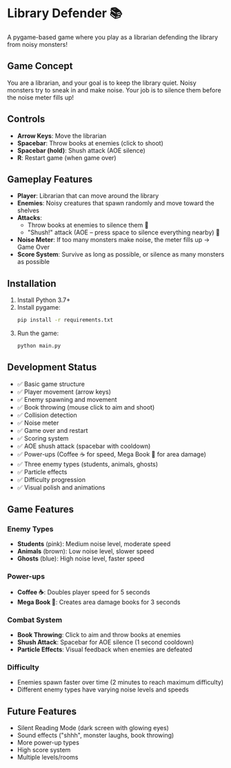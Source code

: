 # Library Defender 📚

A pygame-based game where you play as a librarian defending the library from noisy monsters!

## Game Concept

You are a librarian, and your goal is to keep the library quiet. Noisy monsters try to sneak in and make noise. Your job is to silence them before the noise meter fills up!

## Controls

- **Arrow Keys**: Move the librarian
- **Spacebar**: Throw books at enemies (click to shoot)
- **Spacebar (hold)**: Shush attack (AOE silence)
- **R**: Restart game (when game over)

## Gameplay Features

- **Player**: Librarian that can move around the library
- **Enemies**: Noisy creatures that spawn randomly and move toward the shelves
- **Attacks**: 
  - Throw books at enemies to silence them 📕
  - "Shush!" attack (AOE – press space to silence everything nearby) 🤫
- **Noise Meter**: If too many monsters make noise, the meter fills up → Game Over
- **Score System**: Survive as long as possible, or silence as many monsters as possible

## Installation

1. Install Python 3.7+
2. Install pygame:
   ```bash
   pip install -r requirements.txt
   ```
3. Run the game:
   ```bash
   python main.py
   ```

## Development Status

- ✅ Basic game structure
- ✅ Player movement (arrow keys)
- ✅ Enemy spawning and movement
- ✅ Book throwing (mouse click to aim and shoot)
- ✅ Collision detection
- ✅ Noise meter
- ✅ Game over and restart
- ✅ Scoring system
- ✅ AOE shush attack (spacebar with cooldown)
- ✅ Power-ups (Coffee ☕ for speed, Mega Book 📖 for area damage)
- ✅ Three enemy types (students, animals, ghosts)
- ✅ Particle effects
- ✅ Difficulty progression
- ✅ Visual polish and animations

## Game Features

### Enemy Types
- **Students** (pink): Medium noise level, moderate speed
- **Animals** (brown): Low noise level, slower speed  
- **Ghosts** (blue): High noise level, faster speed

### Power-ups
- **Coffee ☕**: Doubles player speed for 5 seconds
- **Mega Book 📖**: Creates area damage books for 3 seconds

### Combat System
- **Book Throwing**: Click to aim and throw books at enemies
- **Shush Attack**: Spacebar for AOE silence (1 second cooldown)
- **Particle Effects**: Visual feedback when enemies are defeated

### Difficulty
- Enemies spawn faster over time (2 minutes to reach maximum difficulty)
- Different enemy types have varying noise levels and speeds

## Future Features

- Silent Reading Mode (dark screen with glowing eyes)
- Sound effects ("shhh", monster laughs, book throwing)
- More power-up types
- High score system
- Multiple levels/rooms
